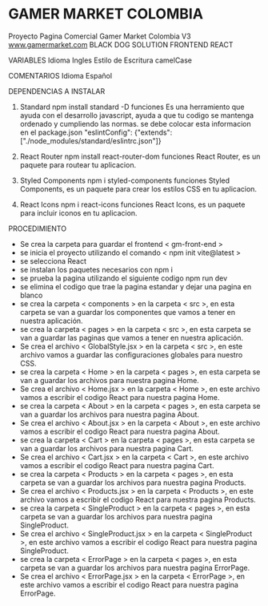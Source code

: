 # GAMER MARKET COLOMBIA

Proyecto Pagina Comercial Gamer Market Colombia V3
www.gamermarket.com
BLACK DOG SOLUTION
FRONTEND REACT

VARIABLES
Idioma Ingles
Estilo de Escritura camelCase

COMENTARIOS
Idioma Español

DEPENDENCIAS A INSTALAR

1. Standard
   npm install standard -D
   funciones
   Es una herramiento que ayuda con el desarrollo javascript, ayuda a que tu codigo se mantenga ordenado y cumpliendo las normas.
   se debe colocar esta informacion en el package.json
   "eslintConfig": {"extends": ["./node_modules/standard/eslintrc.json"]}

2. React Router
   npm install react-router-dom
   funciones
   React Router, es un paquete para routear tu aplicacion.

3. Styled Components
   npm i styled-components
   funciones
   Styled Components, es un paquete para crear los estilos CSS en tu aplicacion.

4. React Icons
   npm i react-icons
   funciones
   React Icons, es un paquete para incluir iconos en tu aplicacion.

PROCEDIMIENTO

- Se crea la carpeta para guardar el frontend < gm-front-end >
- se inicia el proyecto utilizando el comando < npm init vite@latest >
- se selecciona React
- se instalan los paquetes necesarios con npm i
- se prueba la pagina utilizando el siguiente codigo npm run dev
- se elimina el codigo que trae la pagina estandar y dejar una pagina en blanco
- se crea la carpeta < components > en la carpeta < src >, en esta carpeta se van a guardar los componentes que vamos a tener en nuestra aplicación.
- se crea la carpeta < pages > en la carpeta < src >, en esta carpeta se van a guardar las paginas que vamos a tener en nuestra aplicación.
- Se crea el archivo < GlobalStyle.jsx > en la carpeta < src >, en este archivo vamos a guardar las configuraciones globales para nuestro CSS.
- se crea la carpeta < Home > en la carpeta < pages >, en esta carpeta se van a guardar los archivos para nuestra pagina Home.
- Se crea el archivo < Home.jsx > en la carpeta < Home >, en este archivo vamos a escribir el codigo React para nuestra pagina Home.
- se crea la carpeta < About > en la carpeta < pages >, en esta carpeta se van a guardar los archivos para nuestra pagina About.
- Se crea el archivo < About.jsx > en la carpeta < About >, en este archivo vamos a escribir el codigo React para nuestra pagina About.
- se crea la carpeta < Cart > en la carpeta < pages >, en esta carpeta se van a guardar los archivos para nuestra pagina Cart.
- Se crea el archivo < Cart.jsx > en la carpeta < Cart >, en este archivo vamos a escribir el codigo React para nuestra pagina Cart.
- se crea la carpeta < Products > en la carpeta < pages >, en esta carpeta se van a guardar los archivos para nuestra pagina Products.
- Se crea el archivo < Products.jsx > en la carpeta < Products >, en este archivo vamos a escribir el codigo React para nuestra pagina Products.
- se crea la carpeta < SingleProduct > en la carpeta < pages >, en esta carpeta se van a guardar los archivos para nuestra pagina SingleProduct.
- Se crea el archivo < SingleProduct.jsx > en la carpeta < SingleProduct >, en este archivo vamos a escribir el codigo React para nuestra pagina SingleProduct.
- se crea la carpeta < ErrorPage > en la carpeta < pages >, en esta carpeta se van a guardar los archivos para nuestra pagina ErrorPage.
- Se crea el archivo < ErrorPage.jsx > en la carpeta < ErrorPage >, en este archivo vamos a escribir el codigo React para nuestra pagina ErrorPage.
